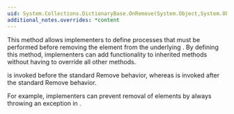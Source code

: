 ```yaml
---
uid: System.Collections.DictionaryBase.OnRemove(System.Object,System.Object)
additional_notes.overrides: *content
---
```


<p>This method allows implementers to define processes that must be performed before removing the element from the underlying <xref href="System.Collections.Hashtable"></xref>. By defining this method, implementers can add functionality to inherited methods without having to override all other methods.  
  
 <xref href="System.Collections.DictionaryBase.OnRemove(System.Object,System.Object)"></xref> is invoked before the standard Remove behavior, whereas <xref href="System.Collections.DictionaryBase.OnRemoveComplete(System.Object,System.Object)"></xref> is invoked after the standard Remove behavior.  
  
 For example, implementers can prevent removal of elements by always throwing an exception in <xref href="System.Collections.DictionaryBase.OnRemove(System.Object,System.Object)"></xref>.</p>


